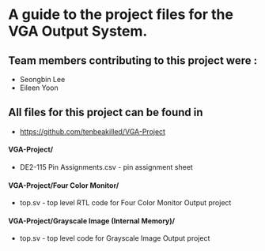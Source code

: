 # A guide to the project files for the VGA Output System.

## Team members contributing to this project were :
- Seongbin Lee
- Eileen Yoon

## All files for this project can be found in
- https://github.com/tenbeakilled/VGA-Project

#### VGA-Project/
- DE2-115 Pin Assignments.csv - pin assignment sheet

#### VGA-Project/Four Color Monitor/
- top.sv - top level RTL code for Four Color Monitor Output project

#### VGA-Project/Grayscale Image (Internal Memory)/
- top.sv - top level code for Grayscale Image Output project


